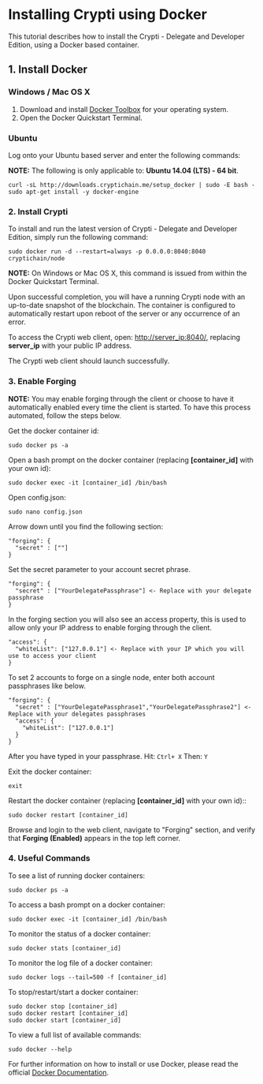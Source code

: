 # Installing Crypti using Docker

This tutorial describes how to install the Crypti - Delegate and Developer Edition, using a Docker based container.

## 1. Install Docker

### Windows / Mac OS X

1. Download and install [Docker Toolbox](https://www.docker.com/docker-toolbox) for your operating system.
2. Open the Docker Quickstart Terminal.

### Ubuntu

Log onto your Ubuntu based server and enter the following commands:

**NOTE:** The following is only applicable to: **Ubuntu 14.04 (LTS) - 64 bit**.

```
curl -sL http://downloads.cryptichain.me/setup_docker | sudo -E bash -
sudo apt-get install -y docker-engine
```

### 2. Install Crypti

To install and run the latest version of Crypti - Delegate and Developer Edition, simply run the following command:

```
sudo docker run -d --restart=always -p 0.0.0.0:8040:8040 cryptichain/node
```

**NOTE:** On Windows or Mac OS X, this command is issued from within the Docker Quickstart Terminal.

Upon successful completion, you will have a running Crypti node with an up-to-date snapshot of the blockchain. The container is configured to automatically restart upon reboot of the server or any occurrence of an error.

To access the Crypti web client, open: [http://server_ip:8040/](http://server_ip:8040/), replacing **server_ip** with your public IP address.

The Crypti web client should launch successfully.

### 3. Enable Forging

**NOTE:** You may enable forging through the client or choose to have it automatically enabled every time the client is started. To have this process automated, follow the steps below.

Get the docker container id:

```
sudo docker ps -a
```

Open a bash prompt on the docker container (replacing **[container_id]** with your own id):

```
sudo docker exec -it [container_id] /bin/bash
```

Open config.json:

```
sudo nano config.json
```

Arrow down until you find the following section:

```
"forging": {
  "secret" : [""]
}
```

Set the secret parameter to your account secret phrase.

```
"forging": {
  "secret" : ["YourDelegatePassphrase"] <- Replace with your delegate passphrase
}
```

In the forging section you will also see an access property, this is used to allow only your IP address to enable forging through the client.

```
"access": {
  "whiteList": ["127.0.0.1"] <- Replace with your IP which you will use to access your client
}
```

To set 2 accounts to forge on a single node, enter both account passphrases like below.

```
"forging": {
  "secret" : ["YourDelegatePassphrase1","YourDelegatePassphrase2"] <- Replace with your delegates passphrases
  "access": {
    "whiteList": ["127.0.0.1"]
  }
}
```

After you have typed in your passphrase. Hit: `Ctrl+ X` Then: `Y`

Exit the docker container:

```
exit
```

Restart the docker container (replacing **[container_id]** with your own id)::

```
sudo docker restart [container_id]
```

Browse and login to the web client, navigate to "Forging" section, and verify that **Forging (Enabled)** appears in the top left corner.

### 4. Useful Commands

To see a list of running docker containers:

```
sudo docker ps -a
```

To access a bash prompt on a docker container:

```
sudo docker exec -it [container_id] /bin/bash
```

To monitor the status of a docker container:

```
sudo docker stats [container_id]
```

To monitor the log file of a docker container:

```
sudo docker logs --tail=500 -f [container_id]
```

To stop/restart/start a docker container:

```
sudo docker stop [container_id]
sudo docker restart [container_id]
sudo docker start [container_id]
```

To view a full list of available commands:

```
sudo docker --help
```

For further information on how to install or use Docker, please read the official [Docker Documentation](http://docs.docker.com/).
